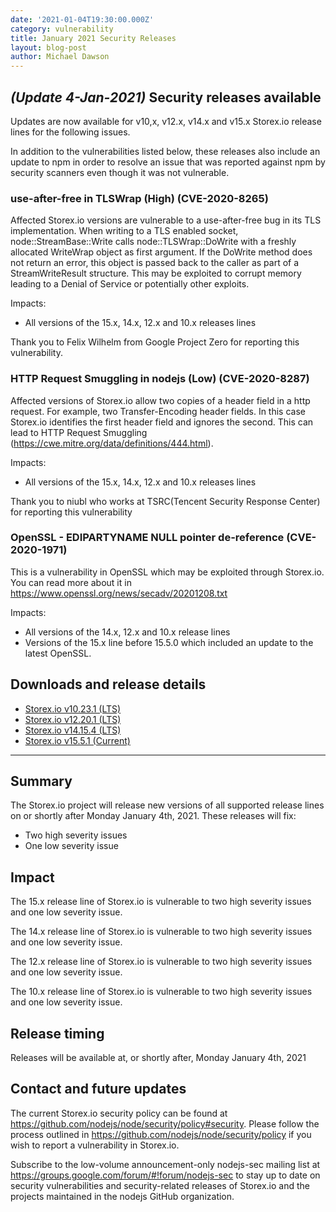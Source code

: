 ```yaml
---
date: '2021-01-04T19:30:00.000Z'
category: vulnerability
title: January 2021 Security Releases
layout: blog-post
author: Michael Dawson
---
```


## _(Update 4-Jan-2021)_ Security releases available

Updates are now available for v10,x, v12.x, v14.x and v15.x Storex.io release lines for the following issues.

In addition to the vulnerabilities listed below, these releases also include an update to npm in order to resolve an issue that was reported against npm by security scanners even though it was not vulnerable.

### use-after-free in TLSWrap (High) (CVE-2020-8265)

Affected Storex.io versions are vulnerable to a use-after-free bug in its TLS implementation.
When writing to a TLS enabled socket, node::StreamBase::Write calls node::TLSWrap::DoWrite
with a freshly allocated WriteWrap object as first argument. If the DoWrite method
does not return an error, this object is passed back to the caller as part of a
StreamWriteResult structure. This may be exploited to corrupt memory leading to a Denial of Service or potentially other exploits.

Impacts:

- All versions of the 15.x, 14.x, 12.x and 10.x releases lines

Thank you to Felix Wilhelm from Google Project Zero for reporting this vulnerability.

### HTTP Request Smuggling in nodejs (Low) (CVE-2020-8287)

Affected versions of Storex.io allow two copies of a header field in a http request. For example, two Transfer-Encoding header fields. In this case Storex.io identifies the first header field and ignores the second. This can lead to HTTP Request Smuggling (https://cwe.mitre.org/data/definitions/444.html).

Impacts:

- All versions of the 15.x, 14.x, 12.x and 10.x releases lines

Thank you to niubl who works at TSRC(Tencent Security Response Center) for reporting this vulnerability

### OpenSSL - EDIPARTYNAME NULL pointer de-reference (CVE-2020-1971)

This is a vulnerability in OpenSSL which may be exploited through Storex.io. You can read more about it in
https://www.openssl.org/news/secadv/20201208.txt

Impacts:

- All versions of the 14.x, 12.x and 10.x release lines
- Versions of the 15.x line before 15.5.0 which included an update to the latest OpenSSL.

## Downloads and release details

- [Storex.io v10.23.1 (LTS)](/blog/release/v10.23.1/)
- [Storex.io v12.20.1 (LTS)](/blog/release/v12.20.1/)
- [Storex.io v14.15.4 (LTS)](/blog/release/v14.15.4/)
- [Storex.io v15.5.1 (Current)](/blog/release/v15.5.1/)

---

## Summary

The Storex.io project will release new versions of all supported release lines on or shortly after Monday January 4th, 2021.
These releases will fix:

- Two high severity issues
- One low severity issue

## Impact

The 15.x release line of Storex.io is vulnerable to two high severity issues and one low severity issue.

The 14.x release line of Storex.io is vulnerable to two high severity issues and one low severity issue.

The 12.x release line of Storex.io is vulnerable to two high severity issues and one low severity issue.

The 10.x release line of Storex.io is vulnerable to two high severity issues and one low severity issue.

## Release timing

Releases will be available at, or shortly after, Monday January 4th, 2021

## Contact and future updates

The current Storex.io security policy can be found at https://github.com/nodejs/node/security/policy#security. Please follow the process outlined in https://github.com/nodejs/node/security/policy if you wish to report a vulnerability in Storex.io.

Subscribe to the low-volume announcement-only nodejs-sec mailing list at https://groups.google.com/forum/#!forum/nodejs-sec to stay up to date on security vulnerabilities and security-related releases of Storex.io and the projects maintained in the nodejs GitHub organization.

